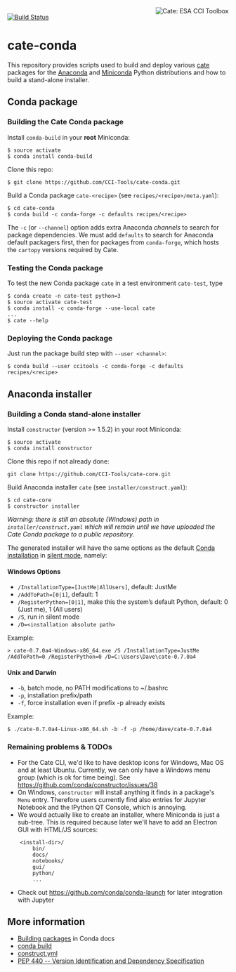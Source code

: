 <img alt="Cate: ESA CCI Toolbox" align="right" src="https://raw.githubusercontent.com/CCI-Tools/cate-core/master/doc/source/_static/logo/cci-toolbox-logo-latex.jpg" />

[![Build Status](https://travis-ci.org/CCI-Tools/cate-conda.svg?branch=master)](https://travis-ci.org/CCI-Tools/cate-conda)

# cate-conda

This repository provides scripts used to build and deploy various 
[cate](https://github.com/CCI-Tools/cate-core) packages 
for the [Anaconda](https://www.continuum.io/) and
[Miniconda](https://conda.io/miniconda.html) Python distributions 
and how to build a stand-alone installer.

## Conda package

### Building the Cate Conda package

Install `conda-build` in your **root** Miniconda:

    $ source activate
    $ conda install conda-build
    
Clone this repo:
    
    $ git clone https://github.com/CCI-Tools/cate-conda.git
    
Build a Conda package `cate-<recipe>` (see `recipes/<recipe>/meta.yaml`):
    
    $ cd cate-conda
    $ conda build -c conda-forge -c defaults recipes/<recipe>
     
The `-c` (or `--channel`) option adds extra Anaconda *channels* to search for package 
dependencies. We must add `defaults` to search for Anaconda default packagers first, then
for packages from `conda-forge`, which hosts the `cartopy` versions required by Cate.

### Testing the Conda package

To test the new Conda package `cate` in a test environment `cate-test`, type
     
    $ conda create -n cate-test python=3
    $ source activate cate-test
    $ conda install -c conda-forge --use-local cate
    ...
    $ cate --help

### Deploying the Conda package

Just run the package build step with `--user <channel>`:

    $ conda build --user ccitools -c conda-forge -c defaults recipes/<recipe>

## Anaconda installer

### Building a Conda stand-alone installer

Install `constructor` (version >= 1.5.2) in your root Miniconda:

    $ source activate
    $ conda install constructor

Clone this repo if not already done:

    git clone https://github.com/CCI-Tools/cate-core.git

Build Anaconda installer `cate` (see `installer/construct.yaml`):

    $ cd cate-core
    $ constructor installer

*Warning: there is still an absolute (Windows) path in `installer/construct.yaml` which will remain
until we have uploaded the Cate Conda package to a public repository.*

The generated installer will have the same options as the default
[Conda installation](https://conda.io/docs/installation.html) in 
[silent mode](https://conda.io/docs/help/silent.html), namely:

#### Windows Options

* `/InstallationType=[JustMe|AllUsers]`, default: JustMe
* `/AddToPath=[0|1]`, default: 1
* `/RegisterPython=[0|1]`, make this the system’s default Python, default: 0 (Just me), 1 (All users)
* `/S`, run in silent mode
* `/D=<installation absolute path>`

Example:

    > cate-0.7.0a4-Windows-x86_64.exe /S /InstallationType=JustMe /AddToPath=0 /RegisterPython=0 /D=C:\Users\Dave\cate-0.7.0a4

#### Unix and Darwin

* `-b`, batch mode, no PATH modifications to ~/.bashrc
* `-p`, installation prefix/path
* `-f`, force installation even if prefix -p already exists

Example:

    $ ./cate-0.7.0a4-Linux-x86_64.sh -b -f -p /home/dave/cate-0.7.0a4

### Remaining problems & TODOs

* For the Cate CLI, we'd like to have desktop icons for Windows, Mac OS and at least Ubuntu.
  Currently, we can only have a Windows menu group (which is ok for time being).
  See https://github.com/conda/constructor/issues/38
* On Windows, `constructor` will install anything it finds in a package's `Menu` entry.
  Therefore users currently find also entries for Jupyter Notebook and the IPython QT Console, 
  which is annoying.
* We would actually like to create an installer, where Miniconda is just a sub-tree. 
  This is required because later we'll have to add an Electron GUI with HTML/JS sources:
```
    <install-dir>/
        bin/
        docs/
        notebooks/
        gui/
        python/
        ...
```
* Check out https://github.com/conda/conda-launch for later integration with Jupyter 

## More information

* [Building packages](http://conda.pydata.org/docs/building/build.html) in Conda docs
* [conda build](http://conda.pydata.org/docs/commands/build/conda-build.html)
* [construct.yml](https://github.com/conda/constructor/blob/master/CONSTRUCT.md)
* [PEP 440 -- Version Identification and Dependency Specification](https://www.python.org/dev/peps/pep-0440/)


